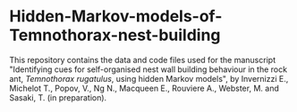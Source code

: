 # Hidden-Markov-models-of-Temnothorax-nest-building
This repository contains the data and code files used for the manuscript "Identifying cues for self-organised nest wall building behaviour in the rock ant, _Temnothorax rugatulus_, using hidden Markov models", by Invernizzi E., Michelot T., Popov, V., Ng N., Macqueen E., Rouviere A., Webster, M. and Sasaki, T. (in preparation).

